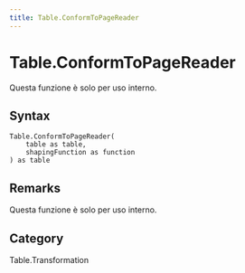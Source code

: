 ```yaml
---
title: Table.ConformToPageReader
---
```


# Table.ConformToPageReader


Questa funzione è solo per uso interno.


## Syntax

```powerquery
Table.ConformToPageReader(
    table as table,
    shapingFunction as function
) as table
```


## Remarks

Questa funzione è solo per uso interno.



## Category
Table.Transformation
